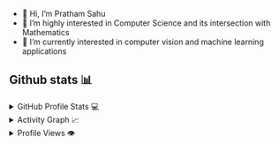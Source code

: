 - 👋 Hi, I’m Pratham Sahu
- 👀 I’m highly interested in Computer Science and its intersection with Mathematics
- 🌱 I’m currently interested in computer vision and machine learning applications

<!---
Prathamsahu52/Prathamsahu52 is a ✨ special ✨ repository because its `README.md` (this file) appears on your GitHub profile.
You can click the Preview link to take a look at your changes.
--->

<!-- [![Pratham's GitHub stats](https://github-readme-stats.vercel.app/api?username=Prathamsahu52)](https://github.com/bangaradi/github-readme-stats)
 -->


## Github stats 📊

<details>
  <summary>GitHub Profile Stats 💻</summary>
  <br/>
    
 <a href="https://github.com/anuraghazra/github-readme-stats"><img src="https://github-readme-stats.vercel.app/api?username=Prathamsahu52&show_icons=true&hide_border=true&hide=issues&theme=radical" /></a>
  <a href="https://github.com/anuraghazra/github-readme-stats"><img src="https://github-readme-stats.vercel.app/api/top-langs/?username=Prathamsahu52&layout=compact&theme=radical&langs_count=6" /></a>
  <br/>
</details>

<details>
  <summary>Activity Graph 📈</summary>
  <br/>

<a href="https://github.com/ashutosh00710/github-readme-activity-graph"><img alt="rzashakeri's Activity Graph" src="https://github-readme-activity-graph.cyclic.app/graph?username=Prathamsahu52&bg_color=ffffff&color=000000&line=00ea70&point=403d3d&area=true&hide_border=true" /></a>

</details>

<details>
  <summary>Profile Views 👁️</summary>
  <br/>
  <img src="https://komarev.com/ghpvc/?username=Prathamsahu52&label=PROFILE+VIEWS&style=for-the-badge&color=brightgreen">

</details>
